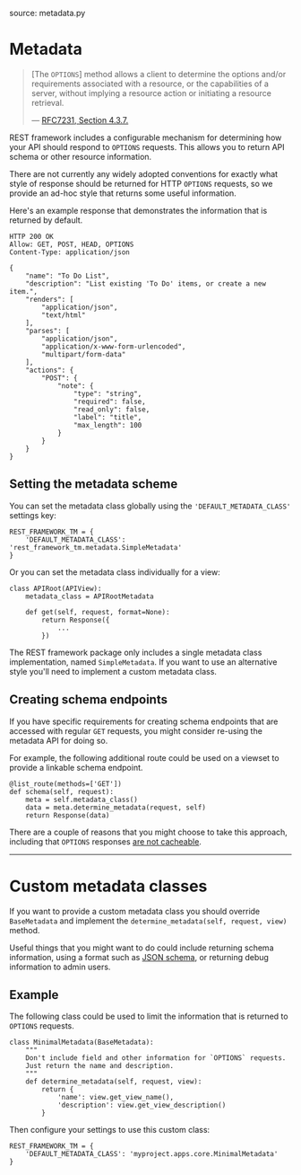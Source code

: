 source: metadata.py

# Metadata

> [The `OPTIONS`] method allows a client to determine the options and/or requirements associated with a resource, or the capabilities of a server, without implying a resource action or initiating a resource retrieval.
>
> &mdash; [RFC7231, Section 4.3.7.][cite]

REST framework includes a configurable mechanism for determining how your API should respond to `OPTIONS` requests. This allows you to return API schema or other resource information.

There are not currently any widely adopted conventions for exactly what style of response should be returned for HTTP `OPTIONS` requests, so we provide an ad-hoc style that returns some useful information.

Here's an example response that demonstrates the information that is returned by default.

    HTTP 200 OK
    Allow: GET, POST, HEAD, OPTIONS
    Content-Type: application/json

    {
        "name": "To Do List",
        "description": "List existing 'To Do' items, or create a new item.",
        "renders": [
            "application/json",
            "text/html"
        ],
        "parses": [
            "application/json",
            "application/x-www-form-urlencoded",
            "multipart/form-data"
        ],
        "actions": {
            "POST": {
                "note": {
                    "type": "string",
                    "required": false,
                    "read_only": false,
                    "label": "title",
                    "max_length": 100
                }
            }
        }
    }

## Setting the metadata scheme

You can set the metadata class globally using the `'DEFAULT_METADATA_CLASS'` settings key:

    REST_FRAMEWORK_TM = {
        'DEFAULT_METADATA_CLASS': 'rest_framework_tm.metadata.SimpleMetadata'
    }

Or you can set the metadata class individually for a view:

    class APIRoot(APIView):
        metadata_class = APIRootMetadata

        def get(self, request, format=None):
            return Response({
                ...
            })

The REST framework package only includes a single metadata class implementation, named `SimpleMetadata`. If you want to use an alternative style you'll need to implement a custom metadata class.

## Creating schema endpoints

If you have specific requirements for creating schema endpoints that are accessed with regular `GET` requests, you might consider re-using the metadata API for doing so.

For example, the following additional route could be used on a viewset to provide a linkable schema endpoint.

    @list_route(methods=['GET'])
    def schema(self, request):
        meta = self.metadata_class()
        data = meta.determine_metadata(request, self)
        return Response(data)

There are a couple of reasons that you might choose to take this approach, including that `OPTIONS` responses [are not cacheable][no-options].

---

# Custom metadata classes

If you want to provide a custom metadata class you should override `BaseMetadata` and implement the `determine_metadata(self, request, view)` method.

Useful things that you might want to do could include returning schema information, using a format such as [JSON schema][json-schema], or returning debug information to admin users.

## Example

The following class could be used to limit the information that is returned to `OPTIONS` requests.

    class MinimalMetadata(BaseMetadata):
        """
        Don't include field and other information for `OPTIONS` requests.
        Just return the name and description.
        """
        def determine_metadata(self, request, view):
            return {
                'name': view.get_view_name(),
                'description': view.get_view_description()
            }

Then configure your settings to use this custom class:

    REST_FRAMEWORK_TM = {
        'DEFAULT_METADATA_CLASS': 'myproject.apps.core.MinimalMetadata'
    }

[cite]: http://tools.ietf.org/html/rfc7231#section-4.3.7
[no-options]: https://www.mnot.net/blog/2012/10/29/NO_OPTIONS
[json-schema]: http://json-schema.org/

